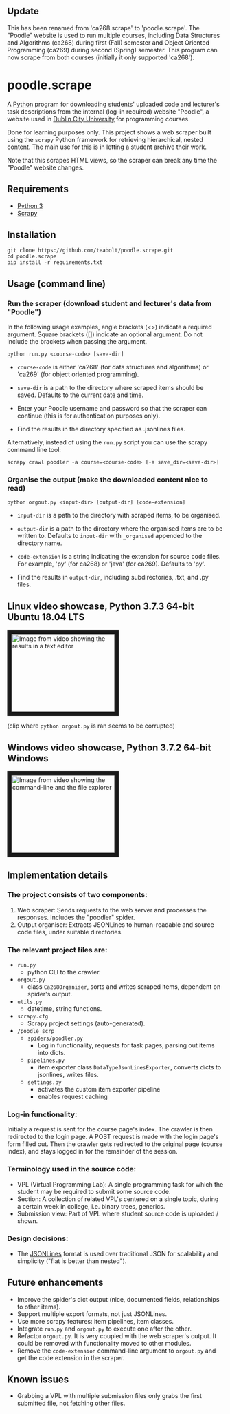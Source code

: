 ## Update
This has been renamed from 'ca268.scrape' to 'poodle.scrape'. The "Poodle" website is used to run multiple courses, including Data Structures and Algorithms (ca268) during first (Fall) semester and Object Oriented Programming (ca269) during second (Spring) semester. This program can now scrape from both courses (initially it only supported 'ca268').

# poodle.scrape
A <a href="https://www.python.org/">Python</a> program for downloading students' uploaded code and lecturer's task descriptions from the internal (log-in required) website "Poodle", a website used in <a href="https://www.dcu.ie/">Dublin City University</a> for programming courses.

Done for learning purposes only. This project shows a web scraper built using the ```scrapy``` Python framework for retrieving hierarchical, nested content. The main use for this is in letting a student archive their work.

Note that this scrapes HTML views, so the scraper can break any time the "Poodle" website changes.

## Requirements
* <a href="https://www.python.org/downloads/">Python 3</a>
* <a href="https://scrapy.org/">Scrapy</a>

## Installation
```
git clone https://github.com/teabolt/poodle.scrape.git
cd poodle.scrape
pip install -r requirements.txt
```

## Usage (command line)

### Run the scraper (download student and lecturer's data from "Poodle")

In the following usage examples, angle brackets (<>) indicate a required argument. Square brackets ([]) indicate an optional argument. Do not include the brackets when passing the argument.

```
python run.py <course-code> [save-dir]
```
* ```course-code``` is either 'ca268' (for data structures and algorithms) or 'ca269' (for object oriented programming).
* ```save-dir``` is a path to the directory where scraped items should be saved. Defaults to the current date and time.

* Enter your Poodle username and password so that the scraper can continue (this is for authentication purposes only).
* Find the results in the directory specified as .jsonlines files.

Alternatively, instead of using the ```run.py``` script you can use the scrapy command line tool:

```scrapy crawl poodler -a course=<course-code> [-a save_dir=<save-dir>]```


### Organise the output (make the downloaded content nice to read)

```
python orgout.py <input-dir> [output-dir] [code-extension]
```
* ```input-dir``` is a path to the directory with scraped items, to be organised.
* ```output-dir``` is a path to the directory where the organised items are to be written to. Defaults to ```input-dir``` with ```_organised``` appended to the directory name.
* `code-extension` is a string indicating the extension for source code files. For example, 'py' (for ca268) or 'java' (for ca269). Defaults to 'py'.

* Find the results in ```output-dir```, including subdirectories, .txt, and .py files.

## Linux video showcase, Python 3.7.3 64-bit Ubuntu 18.04 LTS

<a href="https://youtu.be/0_TOIR3KRrU" target="_blank"><img src="http://img.youtube.com/vi/0_TOIR3KRrU/0.jpg" alt="Image from video showing the results in a text editor" width="240" height="180" border="10" /></a>

(clip where ```python orgout.py``` is ran seems to be corrupted)

## Windows video showcase, Python 3.7.2 64-bit Windows

<a href="https://youtu.be/nFgYS49q0Y4" target="_blank"><img src="http://img.youtube.com/vi/nFgYS49q0Y4/0.jpg" alt="Image from video showing the command-line and the file explorer" width="240" height="180" border="10" /></a>


## Implementation details

### The project consists of two components:
1. Web scraper: Sends requests to the web server and processes the responses. Includes the "poodler" spider.
2. Output organiser: Extracts JSONLines to human-readable and source code files, under suitable directories.

### The relevant project files are:
* ```run.py```
  * python CLI to the crawler.
* ```orgout.py```
  * class ```Ca268Organiser```, sorts and writes scraped items, dependent on spider's output.
* ```utils.py```
  * datetime, string functions.
* ```scrapy.cfg```
  * Scrapy project settings (auto-generated).
* ```/poodle_scrp```
  * ```spiders/poodler.py```
    * Log in functionality, requests for task pages, parsing out items into dicts.
  * ```pipelines.py```
    * item exporter class ```DataTypeJsonLinesExporter```, converts dicts to jsonlines, writes files.
  * ```settings.py```
    * activates the custom item exporter pipeline
    * enables request caching


### Log-in functionality:
Initially a request is sent for the course page's index. The crawler is then redirected to the login page. A POST request is made with the login page's form filled out. Then the crawler gets redirected to the original page (course index), and stays logged in for the remainder of the session.


### Terminology used in the source code:
* VPL (Virtual Programming Lab): A single programming task for which the student may be required to submit some source code.
* Section: A collection of related VPL's centered on a single topic, during a certain week in college, i.e. binary trees, generics.
* Submission view: Part of VPL where student source code is uploaded / shown.


### Design decisions:
* The <a href="http://jsonlines.org/">JSONLines</a> format is used over traditional JSON for scalability and simplicity ("flat is better than nested").


## Future enhancements
* Improve the spider's dict output (nice, documented fields, relationships to other items).
* Support multiple export formats, not just JSONLines.
* Use more scrapy features: item pipelines, item classes.
* Integrate ```run.py``` and ```orgout.py``` to execute one after the other.
* Refactor ```orgout.py```. It is very coupled with the web scraper's output. It could be removed with functionality moved to other modules.
* Remove the `code-extension` command-line argument to `orgout.py` and get the code extension in the scraper.


## Known issues
* Grabbing a VPL with multiple submission files only grabs the first submitted file, not fetching other files.